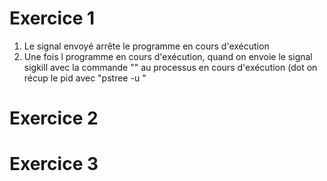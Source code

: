 # Exercice 1

1. Le signal envoyé arrête le programme en cours d'exécution
2. Une fois l programme en cours d'exécution, quand on envoie le signal sigkill avec la commande "" au processus en cours d'exécution (dot on récup le pid avec "pstree -u <pid>"

# Exercice 2

# Exercice 3
